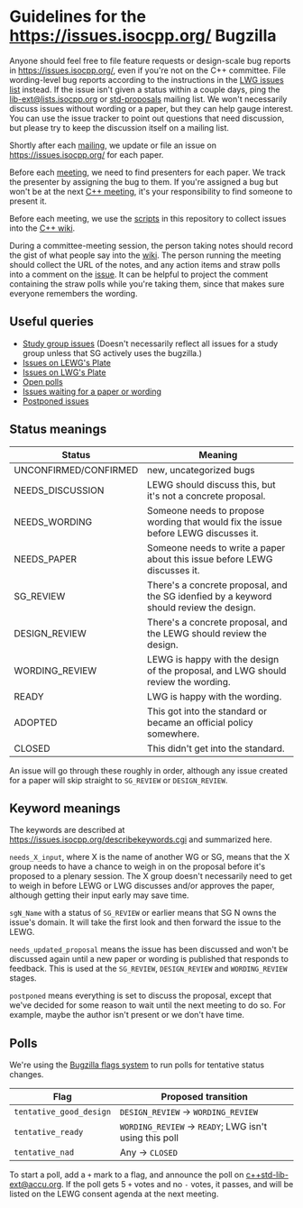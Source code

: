 # Guidelines for the https://issues.isocpp.org/ Bugzilla

Anyone should feel free to file feature requests or design-scale bug reports in https://issues.isocpp.org/, even if you're not on the C++ committee.
File wording-level bug reports according to the instructions in the [LWG issues list](http://cplusplus.github.io/LWG/lwg-active.html) instead.
If the issue isn't given a status within a couple days, ping the lib-ext@lists.isocpp.org or [std-proposals](https://groups.google.com/a/isocpp.org/forum/#!forum/std-proposals) mailing list.
We won't necessarily discuss issues without wording or a paper, but they can help gauge interest.
You can use the issue tracker to point out questions that need discussion, but please try to keep the discussion itself on a mailing list.

Shortly after each [mailing](http://www.open-std.org/jtc1/sc22/wg21/docs/papers/), we update or file an issue on https://issues.isocpp.org/ for each paper.

Before each [meeting](https://isocpp.org/std/meetings-and-participation/upcoming-meetings), we need to find presenters for each paper.
We track the presenter by assigning the bug to them.
If you're assigned a bug but won't be at the next [C++ meeting](https://isocpp.org/std/meetings-and-participation/upcoming-meetings),
it's your responsibility to find someone to present it.

Before each meeting, we use the [scripts](scripts/) in this repository to
collect issues into the [C++ wiki](http://wiki.edg.com/).

During a committee-meeting session, the person taking notes should record the gist of what people say into the [wiki](http://wiki.edg.com/).
The person running the meeting should collect the URL of the notes, and any action items and straw polls into a comment on the [issue](https://issues.isocpp.org/).
It can be helpful to project the comment containing the straw polls while you're taking them, since that makes sure everyone remembers the wording.

## Useful queries

* [Study group issues](https://issues.isocpp.org/buglist.cgi?bug_status=SG_REVIEW&columnlist=changeddate%2Cshort_desc%2Cassigned_to%2Ckeywords%2Cflagtypes.name) (Doesn't necessarily reflect all issues for a study group unless that SG actively uses the bugzilla.)
* [Issues on LEWG's Plate](https://issues.isocpp.org/buglist.cgi?bug_status=NEEDS_DISCUSSION&bug_status=DESIGN_REVIEW&columnlist=changeddate%2Cbug_status%2Cshort_desc%2Cassigned_to%2Ckeywords%2Cflagtypes.name&keywords=needs_updated_proposal%2C%20postponed&keywords_type=nowords)
* [Issues on LWG's Plate](https://issues.isocpp.org/buglist.cgi?bug_status=WORDING_REVIEW&columnlist=changeddate%2Cshort_desc%2Cassigned_to%2Ckeywords%2Cflagtypes.name&keywords=needs_updated_proposal%2C%20postponed%2C%20&keywords_type=nowords)
* [Open polls](https://issues.isocpp.org/buglist.cgi?columnlist=component%2Cbug_status%2Cshort_desc%2Ckeywords%2Cflagtypes.name&f1=flagtypes.name&f2=flagtypes.name&f3=flagtypes.name&j_top=OR&list_id=385&o1=substring&o2=substring&o3=substring&query_format=advanced&v1=tentative_good_design&v2=tentative_ready&v3=tentative_nad)
* [Issues waiting for a paper or wording](https://issues.isocpp.org/buglist.cgi?columnlist=component%2Cbug_status%2Cshort_desc%2Ckeywords%2Cflagtypes.name%2Cassigned_to&f1=bug_status&f2=bug_status&f3=keywords&j_top=OR&list_id=393&o1=equals&o2=equals&o3=substring&query_based_on=&query_format=advanced&v1=NEEDS_WORDING&v2=NEEDS_PAPER&v3=needs_updated_proposal)
* [Postponed issues](https://issues.isocpp.org/buglist.cgi?keywords=postponed%2C%20&keywords_type=allwords&list_id=394&query_format=advanced)

## Status meanings

|Status|Meaning|
|------|-------|
|UNCONFIRMED/CONFIRMED|new, uncategorized bugs|
|NEEDS_DISCUSSION|LEWG should discuss this, but it's not a concrete proposal.|
|NEEDS_WORDING|Someone needs to propose wording that would fix the issue before LEWG discusses it.|
|NEEDS_PAPER|Someone needs to write a paper about this issue before LEWG discusses it.|
|SG_REVIEW|There's a concrete proposal, and the SG idenfied by a keyword should review the design.|
|DESIGN_REVIEW|There's a concrete proposal, and the LEWG should review the design.|
|WORDING_REVIEW|LEWG is happy with the design of the proposal, and LWG should review the wording.|
|READY|LWG is happy with the wording.|
|ADOPTED|This got into the standard or became an official policy somewhere.|
|CLOSED|This didn't get into the standard.|

An issue will go through these roughly in order, although any issue created for
a paper will skip straight to `SG_REVIEW` or `DESIGN_REVIEW`.

## Keyword meanings

The keywords are described at https://issues.isocpp.org/describekeywords.cgi and summarized here.

`needs_X_input`, where X is the name of another WG or SG, means that the X group needs to have a chance to weigh in on the proposal before it's proposed to a plenary session.
The X group doesn't necessarily need to get to weigh in before LEWG or LWG discusses and/or approves the paper, although getting their input early may save time.

`sgN_Name` with a status of `SG_REVIEW` or earlier means that SG N owns the issue's domain.
It will take the first look and then forward the issue to the LEWG.

`needs_updated_proposal` means the issue has been discussed and won't be discussed again until a new paper or wording is published that responds to feedback. This is used at the `SG_REVIEW`, `DESIGN_REVIEW` and `WORDING_REVIEW` stages.

`postponed` means everything is set to discuss the proposal, except that we've decided for some reason to wait until the next meeting to do so. For example, maybe the author isn't present or we don't have time.

## Polls

We're using the [Bugzilla flags system](http://www.bugzilla.org/docs/4.4/en/html/flags-overview.html) to run polls for tentative status changes.

|Flag|Proposed transition|
|----|-------------------|
|`tentative_good_design`|`DESIGN_REVIEW` -> `WORDING_REVIEW`|
|`tentative_ready`|`WORDING_REVIEW` -> `READY`; LWG isn't using this poll|
|`tentative_nad`|Any -> `CLOSED`|

To start a poll, add a `+` mark to a flag, and announce the poll on c++std-lib-ext@accu.org.
If the poll gets 5 `+` votes and no `-` votes, it passes, and will be listed on the LEWG consent agenda at the next meeting.
